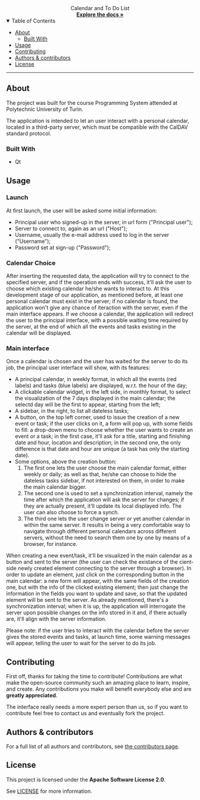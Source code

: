 <div align="center">
  Calendar and To Do List
  <br />
  <a href="#about"><strong>Explore the docs »</strong></a>
  <br />
</div>

<details open="open">
<summary>Table of Contents</summary>

- [About](#about)
  - [Built With](#built-with)
- [Usage](#usage)
- [Contributing](#contributing)
- [Authors & contributors](#authors--contributors)
- [License](#license)

</details>

---

## About

The project was built for the course Programming System attended at Polytechnic University of Turin. 

The application is intended to let an user interact with a personal calendar, located in a third-party server, which must be compatible with the CalDAV standard protocol.

### Built With

- Qt

## Usage

### Launch

At first launch, the user will be asked some initial information:

- Principal user who signed-up in the server, in url form ("Principal user");
- Server to connect to, again as an url ("Host");
- Username, usually the e-mail address used to log in the server ("Username");
- Password set at sign-up ("Password");

### Calendar Choice

After inserting the requested data, the application will try to connect to the specified server, and if the operation ends with success, it'll ask the user to choose which existing calendar he/she wants to interact to. At this development stage of our application, as mentioned before, at least one personal calendar must exist in the server; if no calendar is found, the application won't give any chance of iteraction with the server, even if the main interface appears. If we choose a calendar, the application will redirect the user to the principal interface, with a possible waiting time required by the server, at the end of which all the events and tasks existing in the calendar will be displayed.

### Main interface

Once a calendar is chosen and the user has waited for the server to do its job, the principal user interface will show, with its features:

- A principal calendar, in weekly format, in which all the events (red labels) and tasks (blue labels) are displayed, w.r.t. the hour of the day;
- A clickable calendar widget, in the left side, in monthly format, to select the visualization of the 7 days displayed in the main calendar; the selectd day will be the first to appear, starting from the left;
- A sidebar, in the right, to list all dateless tasks;
- A button, on the top left corner, used to issue the creation of a new event or task; if the user clicks on it, a form will pop up, with some fields to fill: a drop-down menu to choose whether the user wants to create an event or a task; in the first case, it'll ask for a title, starting and finishing date and hour, location and description; in the second one, the only difference is that date and hour are unique (a task has only the starting date).
- Some options, above the creation button:
  1. The first one lets the user choose the main calendar format, either weekly or daily; as well as that, he/she can choose to hide the dateless tasks sidebar, if not interested on them, in order to make the main calendar bigger.
  2. The second one is used to set a synchronization interval, namely the time after which the application will ask the server for changes; if they are actually present, it'll update its local displayed info. The user can also choose to force a synch.
  3. The third one lets the user change server or yet another calendar in within the same server. It results in being a very comfortable way to navigate through different personal calendars across different servers, without the need to search them one by one by means of a browser, for instance.

When creating a new event/task, it'll be visualized in the main calendar as a button and sent to the server (the user can check the existance of the cient-side newly created element connecting to the server through a browser). In order to update an element, just click on the corresponding button in the main calendar: a new form will appear, with the same fields of the creation one, but with the info of the clicked existing element; then just change the information in the fields you want to update and save, so that the updated element will be sent to the server.
As already mentioned, there's a synchronization interval; when it is up, the application will interrogate the server upon possible changes on the info stored in it and, if there actually are, it'll align with the server information.

Please note: if the user tries to interact with the calendar before the server gives the stored events and tasks, at launch time, some warning messages will appear, telling the user to wait for the server to do its job.

## Contributing

First off, thanks for taking the time to contribute! Contributions are what make the open-source community such an amazing place to learn, inspire, and create. Any contributions you make will benefit everybody else and are **greatly appreciated**.

The interface really needs a more expert person than us, so if you want to contribute feel free to contact us and eventually fork the project.

## Authors & contributors

For a full list of all authors and contributors, see [the contributors page](https://gitlab.com/DarthReca/calendar-to-do-list/-/project_members).

## License

This project is licensed under the **Apache Software License 2.0**.

See [LICENSE](LICENSE) for more information.

